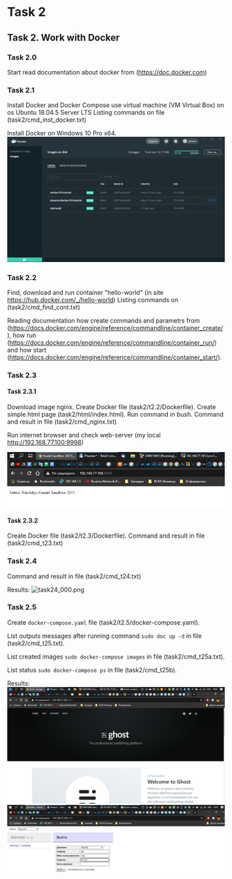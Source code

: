 # Task 2

## Task 2. Work with Docker

### Task 2.0

Start read documentation about docker from (https://doc.docker.com)

### Task 2.1

Install Docker and Docker Compose use virtual machine (VM Virtual Box) on os Ubuntu 18.04.5 Server LTS
Listing commands on file (task2/cmd_inst_docker.txt)

Install Docker on Windows 10 Pro x64. 
![win_docker_001.png](https://github.com/Pheanixs/DevOps_Feb2021/blob/master/task2/images/win_docker_001.png)


### Task 2.2

Find, download and run container "hello-world" (in site https://hub.docker.com/_/hello-world)
Listing commands on (task2/cmd_find_cont.txt)

Reading documentation how create commands and parametrs from (https://docs.docker.com/engine/reference/commandline/container_create/),
how run (https://docs.docker.com/engine/reference/commandline/container_run/) and how start (https://docs.docker.com/engine/reference/commandline/container_start/).


### Task 2.3
#### Task 2.3.1

Download image nginx. Create Docker file (task2/t2.2/Dockerfile). Create simple html page (task2/html/index.html).
Run command in bush. Command and result in file (task2/cmd_nginx.txt)

Run internet browser and check web-server (my local http://192.168.77.100:9998)

![task22_000.png](https://github.com/Pheanixs/DevOps_Feb2021/blob/master/task2/images/task22_000.png)

#### Task 2.3.2

Create Docker file (task2/t2.3/Dockerfile).
Command and result in file (task2/cmd_t23.txt)


### Task 2.4

Command and result in file (task2/cmd_t24.txt)

Results:
![task24_000.png](https://github.com/Pheanixs/DevOps_Feb2021/blob/master/task2/images/task2_00.png)

### Task 2.5

Create `docker-compose.yaml` file (task2/t2.5/docker-compose.yaml).

List outputs messages after running command `sudo doc up -d` in file (task2/cmd_t25.txt).

List created images `sudo docker-compose images` in file (task2/cmd_t25a.txt).

List status `sudo docker-compose ps` in file (task2/cmd_t25b).

Results:
![task25_000.png](https://github.com/Pheanixs/DevOps_Feb2021/blob/master/task2/images/task25_000.PNG)
![task25_001.png](https://github.com/Pheanixs/DevOps_Feb2021/blob/master/task2/images/task25_001.PNG)


